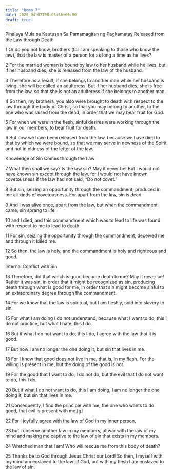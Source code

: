 ```yaml
---
title: "Roma 7"
date: 2020-04-07T08:05:36+00:00
draft: true
---
```


Pinalaya Mula sa Kautusan Sa Pamamagitan ng Pagkamatay
Released from the Law through Death

1 Or do you not know, brothers (for I am speaking to those who know the law), that the law is master of a person for as long a time as he lives?

2 For the married woman is bound by law to her husband while he lives, but if her husband dies, she is released from the law of the husband.

3 Therefore as a result, if she belongs to another man while her husband is living, she will be called an adulteress. But if her husband dies, she is free from the law, so that she is not an adulteress if she belongs to another man.

4 So then, my brothers, you also were brought to death with respect to the law through the body of Christ, so that you may belong to another, to the one who was raised from the dead, in order that we may bear fruit for God.

5 For when we were in the flesh, sinful desires were working through the law in our members, to bear fruit for death.

6 But now we have been released from the law, because we have died to that by which we were bound, so that we may serve in newness of the Spirit and not in oldness of the letter of the law.

Knowledge of Sin Comes through the Law

7 What then shall we say? Is the law sin? May it never be! But I would not have known sin except through the law, for I would not have known covetousness if the law had not said, “Do not covet.”

8 But sin, seizing an opportunity through the commandment, produced in me all kinds of covetousness. For apart from the law, sin is dead.

9 And I was alive once, apart from the law, but when the commandment came, sin sprang to life

10 and I died, and this commandment which was to lead to life was found with respect to me to lead to death.

11 For sin, seizing the opportunity through the commandment, deceived me and through it killed me.

12 So then, the law is holy, and the commandment is holy and righteous and good.

Internal Conflict with Sin

13 Therefore, did that which is good become death to me? May it never be! Rather it was sin, in order that it might be recognized as sin, producing death through what is good for me, in order that sin might become sinful to an extraordinary degree through the commandment.

14 For we know that the law is spiritual, but I am fleshly, sold into slavery to sin.

15 For what I am doing I do not understand, because what I want to do, this I do not practice, but what I hate, this I do.

16 But if what I do not want to do, this I do, I agree with the law that it is good.

17 But now I am no longer the one doing it, but sin that lives in me.

18 For I know that good does not live in me, that is, in my flesh. For the willing is present in me, but the doing of the good is not.

19 For the good that I want to do, I do not do, but the evil that I do not want to do, this I do.

20 But if what I do not want to do, this I am doing, I am no longer the one doing it, but sin that lives in me.

21 Consequently, I find the principle with me, the one who wants to do good, that evil is present with me.[g]

22 For I joyfully agree with the law of God in my inner person,

23 but I observe another law in my members, at war with the law of my mind and making me captive to the law of sin that exists in my members.

24 Wretched man that I am! Who will rescue me from this body of death?

25 Thanks be to God through Jesus Christ our Lord! So then, I myself with my mind am enslaved to the law of God, but with my flesh I am enslaved to the law of sin.
